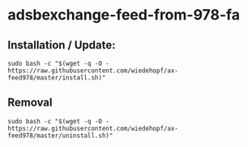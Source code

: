 # adsbexchange-feed-from-978-fa

## Installation / Update:

```
sudo bash -c "$(wget -q -O - https://raw.githubusercontent.com/wiedehopf/ax-feed978/master/install.sh)"
```

## Removal

```
sudo bash -c "$(wget -q -O - https://raw.githubusercontent.com/wiedehopf/ax-feed978/master/uninstall.sh)"
```
